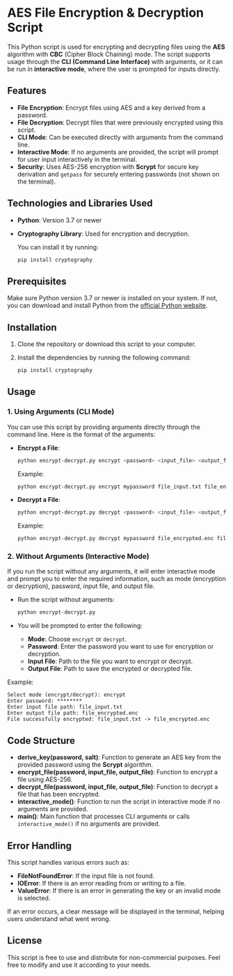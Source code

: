 
# AES File Encryption & Decryption Script

This Python script is used for encrypting and decrypting files using the **AES** algorithm with **CBC** (Cipher Block Chaining) mode. The script supports usage through the **CLI (Command Line Interface)** with arguments, or it can be run in **interactive mode**, where the user is prompted for inputs directly.

## Features
- **File Encryption**: Encrypt files using AES and a key derived from a password.
- **File Decryption**: Decrypt files that were previously encrypted using this script.
- **CLI Mode**: Can be executed directly with arguments from the command line.
- **Interactive Mode**: If no arguments are provided, the script will prompt for user input interactively in the terminal.
- **Security**: Uses AES-256 encryption with **Scrypt** for secure key derivation and `getpass` for securely entering passwords (not shown on the terminal).

## Technologies and Libraries Used

- **Python**: Version 3.7 or newer
- **Cryptography Library**: Used for encryption and decryption.

  You can install it by running:
  
  ```bash
  pip install cryptography
  ```

## Prerequisites

Make sure Python version 3.7 or newer is installed on your system. If not, you can download and install Python from the [official Python website](https://www.python.org/downloads/).

## Installation

1. Clone the repository or download this script to your computer.
2. Install the dependencies by running the following command:

   ```bash
   pip install cryptography
   ```

## Usage

### 1. Using Arguments (CLI Mode)

You can use this script by providing arguments directly through the command line. Here is the format of the arguments:

- **Encrypt a File**:

  ```bash
  python encrypt-decrypt.py encrypt <password> <input_file> <output_file>
  ```

  Example:

  ```bash
  python encrypt-decrypt.py encrypt mypassword file_input.txt file_encrypted.enc
  ```

- **Decrypt a File**:

  ```bash
  python encrypt-decrypt.py decrypt <password> <input_file> <output_file>
  ```

  Example:

  ```bash
  python encrypt-decrypt.py decrypt mypassword file_encrypted.enc file_decrypted.txt
  ```

### 2. Without Arguments (Interactive Mode)

If you run the script without any arguments, it will enter interactive mode and prompt you to enter the required information, such as mode (encryption or decryption), password, input file, and output file.

- Run the script without arguments:

  ```bash
  python encrypt-decrypt.py
  ```

- You will be prompted to enter the following:
  - **Mode**: Choose `encrypt` or `decrypt`.
  - **Password**: Enter the password you want to use for encryption or decryption.
  - **Input File**: Path to the file you want to encrypt or decrypt.
  - **Output File**: Path to save the encrypted or decrypted file.

Example:

```
Select mode (encrypt/decrypt): encrypt
Enter password: ********
Enter input file path: file_input.txt
Enter output file path: file_encrypted.enc
File successfully encrypted: file_input.txt -> file_encrypted.enc
```

## Code Structure

- **derive_key(password, salt)**: Function to generate an AES key from the provided password using the **Scrypt** algorithm.
- **encrypt_file(password, input_file, output_file)**: Function to encrypt a file using AES-256.
- **decrypt_file(password, input_file, output_file)**: Function to decrypt a file that has been encrypted.
- **interactive_mode()**: Function to run the script in interactive mode if no arguments are provided.
- **main()**: Main function that processes CLI arguments or calls `interactive_mode()` if no arguments are provided.

## Error Handling

This script handles various errors such as:

- **FileNotFoundError**: If the input file is not found.
- **IOError**: If there is an error reading from or writing to a file.
- **ValueError**: If there is an error in generating the key or an invalid mode is selected.

If an error occurs, a clear message will be displayed in the terminal, helping users understand what went wrong.

## License

This script is free to use and distribute for non-commercial purposes. Feel free to modify and use it according to your needs.
